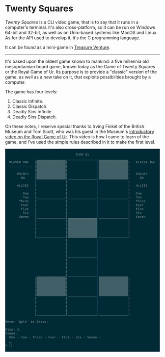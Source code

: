 # Twenty Squares

*Twenty Squares* is a CLI video game, that is to say that it runs in a computer's terminal. It's also cross-platform, so it can be run on Windows 64-bit and 32-bit, as well as on Unix-based systems like MacOS and Linux. As for the API used to develop it, it's the C programming language.  

It can be found as a mini-game in [Treasure Venture](https://github.com/LycorisDev/c_game_treasure-venture).  

---

It's based upon the oldest game known to mankind: a five millennia old mesopotamian board game, known today as the Game of Twenty Squares or the Royal Game of Ur. Its purpose is to provide a "classic" version of the game, as well as a new take on it, that exploits possibilities brought by a computer.  

The game has four levels:
1. Classic Infinite.
2. Classic Dispatch.
3. Deadly Sins Infinite.
4. Deadly Sins Dispatch.

On these notes, I reserve special thanks to Irving Finkel of the British Museum and Tom Scott, who was his guest in the Museum's [introductory video on the Royal Game of Ur](https://www.youtube.com/watch?v=WZskjLq040I). This video is how I came to learn of the game, and I've used the simple rules described in it to make the first level.  

![](./ingame_screenshot.png)

